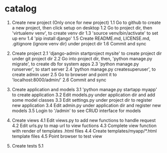# catalog
1. Create new project (Only once for new project)
1.1 Go to github to create a new project, then click setup on desktop
1.2 Go to project dir, then 'virtualenv venv', to create venv dir
1.3 'source venv/bin/activate' to set up env
1.4 'pip install django'
1.5 Create README.md, LICENSE.md, .gitignore (ignore venv dir) under project dir
1.6 Commit and sync

2. Create project
2.1 'django-admin startproject mysite' to create project dir under git project dir
2.2 Go into project dir, then, 'python manage.py migrate', to create db for system apps
2.3 'python manage.py runserver', to start server
2.4 'python manage.py createsuperuser', to create admin user
2.5 Go to browser and point it to 'localhost:8000/admin/'
2.6 Commit and sync

3. Create application and models
3.1 'python manage.py startapp myapp' to create application
3.2 Edit models.py under application dir and add some model classes
3.3 Edit settings.py under project dir to register new application
3.4 Edit admin.py under application dir and register new models
3.5 Login to '/admin' to see CRUD interface for models

4. Create views
4.1 Edit views.py to add new functions to handle request
4.2 Edit urls.py to map url to view fuctions
4.3 Complete view function with render of templates .html files
4.4 Create templates/myapp/*.html template files
4.5 Point browser to test view

5. Create tests
5.1